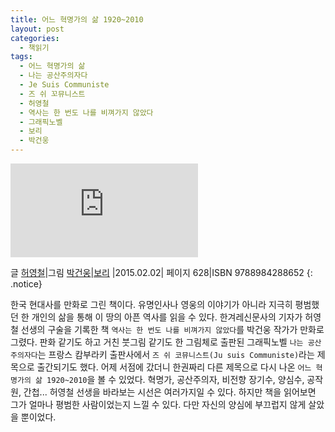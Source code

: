 ```yaml
---
title: 어느 혁명가의 삶 1920~2010
layout: post
categories:
  - 책읽기
tags:
  - 어느 혁명가의 삶
  - 나는 공산주의자다
  - Je Suis Communiste
  - 즈 쉬 꼬뮤니스트
  - 허영철
  - 역사는 한 번도 나를 비껴가지 않았다
  - 그래픽노벨
  - 보리
  - 박건웅
---
```

![어느 혁명가의 삶 1920~2010][1]

글 [허영철][2]|그림 [박건웅][3]|[보리][4] |2015.02.02| 페이지 628|ISBN 9788984288652
{: .notice}

한국 현대사를 만화로 그린 책이다. 유명인사나 영웅의 이야기가 아니라 지극히 평범했던 한 개인의 삶을 통해 이 땅의 아픈 역사를 읽을 수 있다. 한겨레신문사의 기자가 허영철 선생의 구술을 기록한 책 `역사는 한 번도 나를 비껴가지 않았다`를 박건웅 작가가 만화로 그렸다. 판화 같기도 하고 거친 붓그림 같기도 한 그림체로 출판된 그래픽노벨 `나는 공산주의자다`는 프랑스 캄부라키 출판사에서 `즈 쉬 코뮤니스트(Ju suis Communiste)`라는 제목으로 출간되기도 했다. 어제 서점에 갔더니 한권짜리 다른 제목으로 다시 나온 `어느 혁명가의 삶 1920~2010`을 볼 수 있었다. 혁명가, 공산주의자, 비전향 장기수, 양심수, 공작원, 간첩... 허영철 선생을 바라보는 시선은 여러가지일 수 있다. 하지만 책을 읽어보면 그가 얼마나 평범한 사람이었는지 느낄 수 있다. 다만 자신의 양심에 부끄럽지 않게 살았을 뿐이었다.


 [1]: http://res.heraldm.com/phpwas/restmb_jhidxmake.php?idx=5&simg=201503041655039552657_20150304165501.jpg
 [2]: http://book.naver.com/search/search.nhn?query=%ED%97%88%EC%98%81%EC%B2%A0&frameFilterType=1&frameFilterValue=638403
 [3]: http://book.naver.com/search/search.nhn?query=%EB%B0%95%EA%B1%B4%EC%9B%85&frameFilterType=1&frameFilterValue=34168
 [4]: http://book.naver.com/search/search.nhn?filterType=7&query=%EB%B3%B4%EB%A6%AC